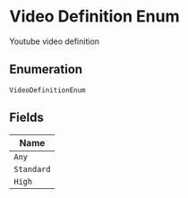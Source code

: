 
# Video Definition Enum

Youtube video definition

## Enumeration

`VideoDefinitionEnum`

## Fields

| Name |
|  --- |
| `Any` |
| `Standard` |
| `High` |

